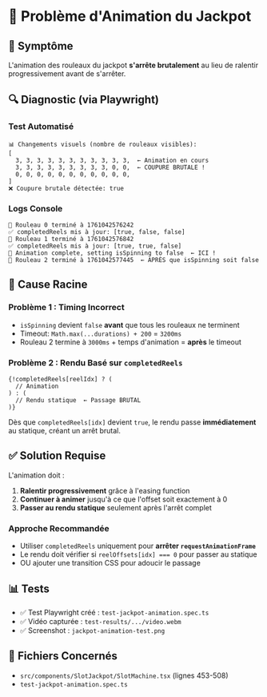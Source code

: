# 🎰 Problème d'Animation du Jackpot

## 🐛 Symptôme
L'animation des rouleaux du jackpot **s'arrête brutalement** au lieu de ralentir progressivement avant de s'arrêter.

## 🔍 Diagnostic (via Playwright)

### Test Automatisé
```
📊 Changements visuels (nombre de rouleaux visibles):
[
  3, 3, 3, 3, 3, 3, 3, 3, 3, 3, 3,  ← Animation en cours
  3, 3, 3, 3, 3, 3, 3, 3, 3, 0, 0,  ← COUPURE BRUTALE !
  0, 0, 0, 0, 0, 0, 0, 0, 0, 0, 0,
]
❌ Coupure brutale détectée: true
```

### Logs Console
```
🎯 Rouleau 0 terminé à 1761042576242
✅ completedReels mis à jour: [true, false, false]
🎯 Rouleau 1 terminé à 1761042576842
✅ completedReels mis à jour: [true, true, false]
🎰 Animation complete, setting isSpinning to false  ← ICI !
🎯 Rouleau 2 terminé à 1761042577445  ← APRÈS que isSpinning soit false
```

## 🎯 Cause Racine

### Problème 1 : Timing Incorrect
- `isSpinning` devient `false` **avant** que tous les rouleaux ne terminent
- Timeout: `Math.max(...durations) + 200` = `3200ms`
- Rouleau 2 termine à `3000ms` + temps d'animation = **après** le timeout

### Problème 2 : Rendu Basé sur `completedReels`
```tsx
{!completedReels[reelIdx] ? (
  // Animation
) : (
  // Rendu statique  ← Passage BRUTAL
)}
```

Dès que `completedReels[idx]` devient `true`, le rendu passe **immédiatement** au statique, créant un arrêt brutal.

## ✅ Solution Requise

L'animation doit :
1. **Ralentir progressivement** grâce à l'easing function
2. **Continuer à animer** jusqu'à ce que l'offset soit exactement à 0
3. **Passer au rendu statique** seulement après l'arrêt complet

### Approche Recommandée
- Utiliser `completedReels` uniquement pour **arrêter `requestAnimationFrame`**
- Le rendu doit vérifier si `reelOffsets[idx] === 0` pour passer au statique
- OU ajouter une transition CSS pour adoucir le passage

## 📊 Tests
- ✅ Test Playwright créé : `test-jackpot-animation.spec.ts`
- ✅ Vidéo capturée : `test-results/.../video.webm`
- ✅ Screenshot : `jackpot-animation-test.png`

## 🔧 Fichiers Concernés
- `src/components/SlotJackpot/SlotMachine.tsx` (lignes 453-508)
- `test-jackpot-animation.spec.ts`
